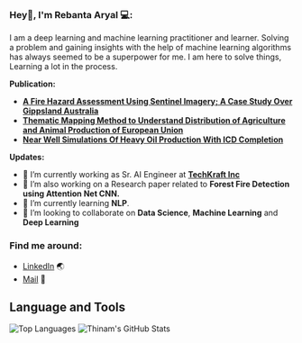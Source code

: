 ### Hey👋, I'm __Rebanta Aryal__ 💻:

I am a deep learning and machine learning practitioner and learner. Solving a problem and gaining insights with the help of machine learning algorithms has always seemed to be a superpower for me. I am here to solve things, Learning a lot in the process.


**Publication:**  
- [**A Fire Hazard Assessment Using Sentinel Imagery; A Case Study Over Gippsland Australia**](https://www.researchgate.net/publication/343213614_A_Fire_Hazard_Assessment_Using_Sentinel_Imagery_A_Case_Study_Over_Gippsland_Australia)  
- [**Thematic Mapping Method to Understand Distribution of Agriculture and Animal Production of European Union**](http://dx.doi.org/10.13140/RG.2.2.11526.70725)
- [**Near Well Simulations Of Heavy Oil Production With ICD Completion**](https://www.witpress.com/elibrary/wit-transactions-on-engineering-sciences/79/24924)

**Updates:**
- 🔭 I’m currently working as Sr. AI Engineer at [**TechKraft Inc**](https://techkraftinc.com/)
- 🔭 I’m also working on a Research paper related to **Forest Fire Detection using Attention Net CNN.** 
- 🌱 I’m currently learning **NLP**. 
- 👯 I’m looking to collaborate on **Data Science**, **Machine Learning** and **Deep Learning**

<!-- ### Connect with me 🤝: -->
<!-- <a href="https://www.linkedin.com/in/thinam-tamang/"><img align="left" src="https://github.com/ThinamXx/ThinamXx/blob/master/images/linkedin.png" alt="ThinamXx | LinkedIn" width="21px"/></a>
<a href="https://www.instagram.com/thinamcodes__/"><img align="left" src="https://github.com/ThinamXx/ThinamXx/blob/master/images/instagram.png" alt="ThinamXx | Instagram" width="21px"/></a>
<a href="https://thinamxx.github.io/thinam.ai/"><img align="left" src="https://github.com/ThinamXx/ThinamXx/blob/master/images/medium.png" alt="ThinamXx | Medium" width="21px"/></a>
</br> -->
### Find me around:
- [LinkedIn](https://www.linkedin.com/in/reban-aryal-b308a0131/) :earth_asia:
- [Mail](https://www.linkedin.com/in/reban-aryal-b308a0131/) :email:

## **Language and Tools**

![Top Languages](https://github-readme-stats.vercel.app/api/top-langs/?username=reban87&theme=radical)
![Thinam's GitHub Stats](https://github-readme-stats.vercel.app/api?username=reban87&hide=prs,issues,contribs?username=reban87&count_private=true?username=reban87&show_icons=true&theme=radical)


